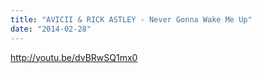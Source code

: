 ```yaml
---
title: "AVICII & RICK ASTLEY - Never Gonna Wake Me Up"
date: "2014-02-28"
---
```


http://youtu.be/dvBRwSQ1mx0
